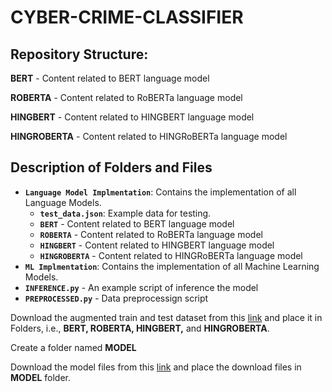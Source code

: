 # CYBER-CRIME-CLASSIFIER

## Repository Structure:
**BERT** - Content related to BERT language model 

**ROBERTA** - Content related to RoBERTa language model 

**HINGBERT** - Content related to HINGBERT language model 

**HINGROBERTA** - Content related to HINGRoBERTa language model



## Description of Folders and Files
- **`Language Model Implmentation`**: Contains the implementation of all Language Models.
  - **`test_data.json`**: Example data for testing.
  - **`BERT`** - Content related to BERT language model
  - **`ROBERTA`** - Content related to RoBERTa language model
  - **`HINGBERT`** - Content related to HINGBERT language model
  - **`HINGROBERTA`** - Content related to HINGRoBERTa language model
- **`ML Implmentation`**: Contains the implementation of all Machine Learning Models.
- **`INFERENCE.py`** - An example script of inference the model
- **`PREPROCESSED.py`** - Data preprocessign script





Download the augmented train and test dataset from this [link](https://drive.google.com/drive/folders/1CPupu7i7fgw_xC_a406qO_hxfpOUBt7j?usp=sharing) and place it in Folders, i.e., **BERT, ROBERTA, HINGBERT,** and **HINGROBERTA**.

Create a folder named **MODEL**

Download the model files from this [link](https://drive.google.com/drive/folders/1rlEs0p5KFJmMNWlQjMSk2oJ8OQrqkKa2?usp=sharing) and place the download files in **MODEL** folder.


